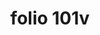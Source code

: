 ---
layout: edition
title: folio 101v
manuscript: Turin, Biblioteca Nazionale, MS N.III.19
sigla: T
iip: t101v.tif
milestone: 202
---